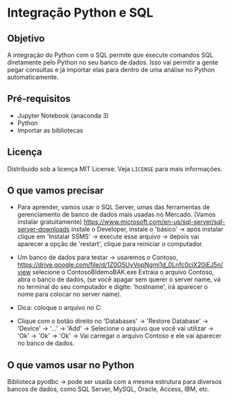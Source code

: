 # Integração Python e SQL
## Objetivo
A integração do Python com o SQL permite que execute comandos SQL diretamente pelo Python no seu banco de dados. Isso vai permitir a gente pegar consultas e já importar elas para dentro de uma análise no Python automaticamente.

## Pré-requisitos 
- Jupyter Notebook (anaconda 3)
- Python
- Importar as bibliotecas 

## Licença
Distribuido sob a licença MIT License. Veja `LICENSE` para mais informações.

## O que vamos precisar
- Para aprender, vamos usar o SQL Server, umas das ferramentas de gerenciamento de banco de dados mais usadas no Mercado. (Vamos instalar gratuitamente) https://www.microsoft.com/en-us/sql-server/sql-server-downloads instale o Developer, instale o 'básico' -> após instalar clique em 'Instalar SSMS' -> execute esse arquivo -> depois vai aparecer a opção de 'restart', clique para reiniciar o computador.

- Um banco de dados para testar -> usaremos o Contoso, https://drive.google.com/file/d/1Z0O5UyVopNgmi1d_0Lnfc0ciX20iEJ5n/view selecione o ContosoBIdemoBAK.exe
Extraia o arquivo Contoso, abra o banco de dados, (se você apagar sem querer o server name, vá no terminal do seu computador e digite: 'hostname', irá aparecer o nome para colocar no server name).

- Dica: coloque o arquivo no C:

- Clique com o botão direito no 'Databases' -> 'Restore Database' -> 'Device' -> '...' -> 'Add' -> Selecione o arquivo que você vai utilizar -> 'Ok' -> 'Ok' -> 'Ok' -> Vai carregar o arquivo Contoso e ele vai aparecer no banco de dados. 

## O que vamos usar no Python
Biblioteca pyodbc -> pode ser usada com a mesma estrutura para diversos bancos de dados, como SQL Server, MySQL, Oracle, Access, IBM, etc.
